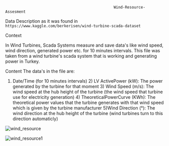                                                     Wind-Resource-Assesment
   
Data Description as it was found in `https://www.kaggle.com/berkerisen/wind-turbine-scada-dataset`

Context

In Wind Turbines, Scada Systems measure and save data's like wind speed, wind direction, generated power etc. for 10 minutes intervals. This file was taken from a wind turbine's scada system that is working and generating power in Turkey.

Content The data's in the file are:

1) Date/Time (for 10 minutes intervals) 2) LV ActivePower (kW): The power generated by the turbine for that moment 3) Wind Speed (m/s): The wind speed at the hub height of the turbine (the wind speed that turbine use for electricity generation) 4) TheoreticalPowerCurve (KWh): The theoretical power values that the turbine generates with that wind speed which is given by the turbine manufacturer 5)Wind Direction (°): The wind direction at the hub height of the turbine (wind turbines turn to this direction automaticly)
 
 
![wind_resource](https://user-images.githubusercontent.com/50584494/84711195-0abe7380-af66-11ea-84d0-4c1812d940c7.png)


![wind_resource1](https://user-images.githubusercontent.com/50584494/84711199-0c883700-af66-11ea-97e7-ceb46f2668de.png)

